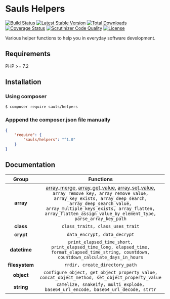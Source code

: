 # Sauls Helpers

[![Build Status](https://travis-ci.org/sauls/helpers.svg?branch=master)](https://travis-ci.org/sauls/helpers)
[![Latest Stable Version](https://poser.pugx.org/sauls/helpers/v/stable)](https://packagist.org/packages/sauls/helpers)
[![Total Downloads](https://poser.pugx.org/sauls/helpers/downloads)](https://packagist.org/packages/sauls/helpers)
[![Coverage Status](https://coveralls.io/repos/github/sauls/helpers/badge.svg?branch=master)](https://coveralls.io/github/sauls/helpers?branch=master)
[![Scrutinizer Code Quality](https://scrutinizer-ci.com/g/sauls/helpers/badges/quality-score.png?b=master)](https://scrutinizer-ci.com/g/sauls/helpers/?branch=master)
[![License](https://poser.pugx.org/sauls/helpers/license)](https://packagist.org/packages/sauls/helpers)

Various helper functions to help you in everyday software development.

## Requirements

PHP >= 7.2

## Installation

### Using composer
```bash
$ composer require sauls/helpers
```
### Apppend the composer.json file manually
```json
{
    "require": {
        "sauls/helpers": "^1.0"
    }
}
```

## Documentation

| Group | Functions |
|:--:|:---------:|
| **array** | [array_merge](/doc/array/array-merge.md), [array_get_value](/doc/array/array-get-value.md), [array_set_value](/doc/array/array-set-value.md), `array_remove_key, array_remove_value, array_key_exists, array_deep_search, array_deep_search_value, array_multiple_keys_exists, array_flatten, array_flatten_assign_value_by_element_type, parse_array_key_path` |
| **class** | `class_traits, class_uses_trait` |
| **crypt** | `data_encrypt, data_decrypt` |
| **datetime** | `print_elapsed_time_short, print_elapsed_time_long, elapsed_time, format_elapsed_time_string, countdown, countdown_calculate_days_in_hours` |
| **filesystem** | `rrdir, create_directory_path` |
| **object** | `configure_object, get_object_property_value, concat_object_method, set_object_property_value` |
| **string** | `camelize, snakeify, multi_explode, base64_url_encode, base64_url_decode, strtr` |

